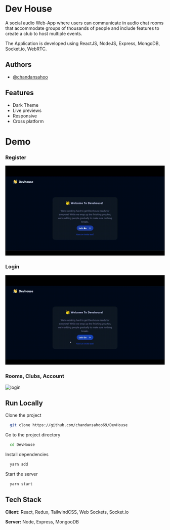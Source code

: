 # Dev House

A social audio Web-App where users can communicate in audio chat rooms that accommodate groups of thousands of people and include features to create a club to host multiple events.

The Application is developed using ReactJS, NodeJS, Express, MongoDB, Socket.io, WebRTC.

## Authors

- [@chandansahoo](https://github.com/chandansahoo69)

## Features

- Dark Theme
- Live previews
- Responsive
- Cross platform

# Demo

### Register

![register](./Readme-Assets/Register.gif)

### Login

![login](./Readme-Assets/Login.gif)

### Rooms, Clubs, Account

![login](./Readme-Assets/Account.gif)

## Run Locally

Clone the project

```bash
  git clone https://github.com/chandansahoo69/DevHouse
```

Go to the project directory

```bash
  cd DevHouse
```

Install dependencies

```bash
  yarn add
```

Start the server

```bash
  yarn start
```

## Tech Stack

**Client:** React, Redux, TailwindCSS, Web Sockets, Socket.io

**Server:** Node, Express, MongooDB
